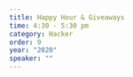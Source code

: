 ```yaml
---
title: Happy Hour & Giveaways
time: 4:30 - 5:30 pm
category: Hacker
order: 9
year: "2020"
speaker: ""
---
```

